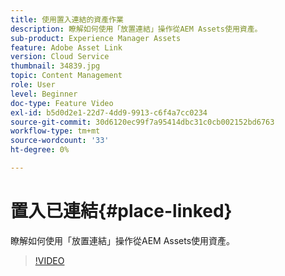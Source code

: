 ```yaml
---
title: 使用置入連結的資產作業
description: 瞭解如何使用「放置連結」操作從AEM Assets使用資產。
sub-product: Experience Manager Assets
feature: Adobe Asset Link
version: Cloud Service
thumbnail: 34839.jpg
topic: Content Management
role: User
level: Beginner
doc-type: Feature Video
exl-id: b5d0d2e1-22d7-4dd9-9913-c6f4a7cc0234
source-git-commit: 30d6120ec99f7a95414dbc31c0cb002152bd6763
workflow-type: tm+mt
source-wordcount: '33'
ht-degree: 0%

---
```


# 置入已連結{#place-linked}

瞭解如何使用「放置連結」操作從AEM Assets使用資產。

>[!VIDEO](https://video.tv.adobe.com/v/34839?quality=12&learn=on)
